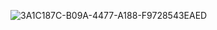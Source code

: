 ![3A1C187C-B09A-4477-A188-F9728543EAED](https://github.com/user-attachments/assets/29c5b819-38b3-408b-92af-0fb9b35c5198)

